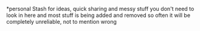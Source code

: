 *personal Stash for ideas, quick sharing and messy stuff
you don't need to look in here and most stuff is being added and removed so often it will be completely unreliable, not to mention wrong
